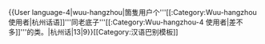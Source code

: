 {{User language-4|wuu-hangzhou|箇隻用户个'''[[:Category:Wuu-hangzhou 使用者|杭州话语]]'''同老底子'''[[:Category:Wuu-hangzhou-4 使用者|差不多]]'''的类。|杭州话|13|9}}<noinclude>[[Category:汉语巴别模板]]</noinclude>